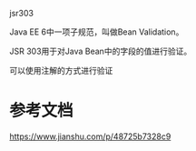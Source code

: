 

jsr303

Java EE 6中一项子规范，叫做Bean Validation。

JSR 303用于对Java Bean中的字段的值进行验证。



可以使用注解的方式进行验证





# 参考文档

https://www.jianshu.com/p/48725b7328c9